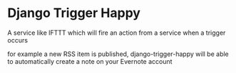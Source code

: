 Django Trigger Happy
====================

A service like IFTTT which will fire an action from a service when a trigger occurs

for example a new RSS item is published, django-trigger-happy will be able to automatically create a note on your Evernote account
